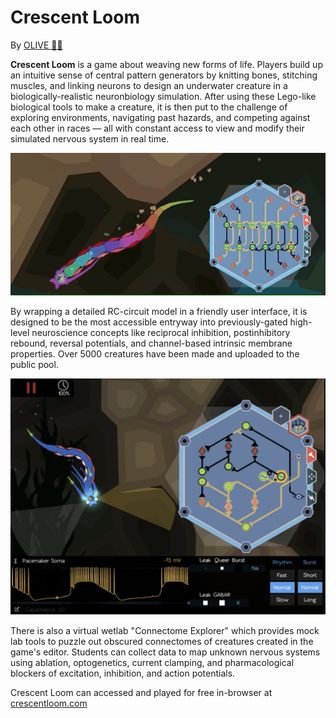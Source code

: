 # Crescent Loom
By [OLIVE 🌺🐍](https://twitter.com/jovialthunder)

**Crescent Loom** is a game about weaving new forms of life. Players build up an intuitive sense of central pattern generators by knitting bones, stitching muscles, and linking neurons to design an underwater creature in a biologically-realistic neuronbiology simulation. After using these Lego-like biological tools to make a creature, it is then put to the challenge of exploring environments, navigating past hazards, and competing against each other in races — all with constant access to view and modify their simulated nervous system in real time. 

![Animation of a creature swimming with its nervous system lighting up on the side](images/crescent_01.gif?h=100)

By wrapping a detailed RC-circuit model in a friendly user interface, it is designed to be the most accessible entryway into previously-gated high-level neuroscience concepts like reciprocal inhibition, postinhibitory rebound, reversal potentials, and channel-based intrinsic membrane properties. Over 5000 creatures have been made and uploaded to the public pool.

![Screenshot of the connectome explorer](images/crescent_02.png?h=100)

There is also a virtual wetlab "Connectome Explorer" which provides mock lab tools to puzzle out obscured connectomes of creatures created in the game's editor. Students can collect data to map unknown nervous systems using ablation, optogenetics, current clamping, and pharmacological blockers of excitation, inhibition, and action potentials.

Crescent Loom can accessed and played for free in-browser at [crescentloom.com](crescentloom.com)


